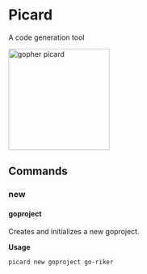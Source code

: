 # Picard
A code generation tool

<img alt="gopher picard" src="https://cdn.statically.io/gh/neox5/go-picard/main/doc/logo/gopher_picard.svg" width="200" />

## Commands

### new

#### goproject

Creates and initializes a new goproject.

**Usage**

```sh
picard new goproject go-riker
```
